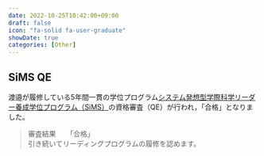 ```yaml
---
date: 2022-10-25T10:42:00+09:00
draft: false
icon: "fa-solid fa-user-graduate"
showDate: true
categories: [Other]
---
```


## SiMS QE


渡邉が履修している5年間一貫の学位プログラム[システム発想型学際科学リーダー養成学位プログラム（SiMS）](https://www.omu.ac.jp/las/sims/)の資格審査（QE）が行われ，「合格」となりました。

> 審査結果　　「合格」  
> 引き続いてリーディングプログラムの履修を認めます。

<div class="iframely-embed"><div class="iframely-responsive" style="height: 140px; padding-bottom: 0;"><a href="https://www.omu.ac.jp/las/sims/index.html" data-iframely-url="//cdn.iframe.ly/api/iframe?url=https%3A%2F%2Fwww.omu.ac.jp%2Flas%2Fsims%2Findex.html&key=8bc9fbec81f15b0cbb303c18f126d6a3"></a></div></div><script async src="//cdn.iframe.ly/embed.js" charset="utf-8"></script>